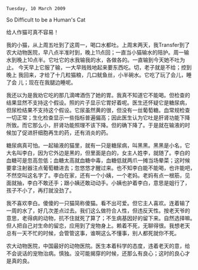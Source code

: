 `Tuesday, 10 March 2009`

So Difficult to be a Human's Cat

给人作猫可真不容易！

我的小猫，从上周五吐到了这周一，喝口水都吐。上周末两天，我Transfer到了
农大动物医院，早八点半准时到，晚上11点回；一直当小猫输水的陪护。周一输
水到晚上10点半。它吐它的水我输我的水，各做各的。一直输到今天她不吐为止。
今天早上它服了输，一大早贱贱地起来要东西吃。切，老子就是不给；控到晚上
我回来，才给了十几粒猫粮，几口鱿鱼丝，小半碗水。它吃了玩了会儿，睡了会
儿；现在在我腿边睡呢。

我还以为是我劝它吃的那几滴啤酒伤了她的胃。我真不知道它不能喝。但检查的
结果显然不支持这个假设。照的片子显示它胃好着呢。医生还怀疑它是糖尿病，
但尿检结果不支持这个假设。它尿虽然黄的很，但没有一丝葡萄糖。血常规检查
一切正常；生化检查显示一些指标普遍偏高；因此医生认为它吐是肝肾功能下降
所致。而它那么小，肝肾功能照理不该下降。但的确下降了。于是就在输液的时
候加了促进肝细胞再生的药，还有消炎的药。

糖尿病真可怕。一起输液的猫里，就有一只是糖尿病，叫黑黑。黑黑是小名，它
大名叫李白，因为它外边是黑的，但里面是白的，女主人姓李，就随了。李白的
血糖可是忽高忽低；血糖太高就血糖中毒，血糖低就两爪一摊当场晕菜；这时候
要拿注射器注点葡萄糖进去；忽悠悠才醒过来。也不知李白能不能喝，也许能吧，
不然空叫这名字了。李白在家，还有一个小姨，一个老妈。老妈有点一根筋，见
面就抽，李白不敢还手；跟小姨还敢动动手。小姨也护着李白，意思是姐行了，
孩子不小了，再打就没劲了。

我不喜欢李白。傻傻的一只猫简称傻猫。看不出可爱。但它主人喜欢。连着输了
一周的水了，好几次差点过去。我们这么做符合人性，但违反天性。按老天爷的
意思，老得病的动物，抗不住就死了算了；不生病基因好的留下来。自然选择嘛。
但人把自己对生命的留恋，应用到了宠物身上。赖着不死，无聊得很。我想老天
总有一天不忙的时候，会管管这事，谁啊这么不懂事，别人都死就你不死。

农大动物医院，中国最好的动物医院。医生本着科学的态度，违着老天的意，给
不会说话的宠物治病。慎独。没可能揭穿的时候，还那么有良心；这时的良心才
是真的良。
